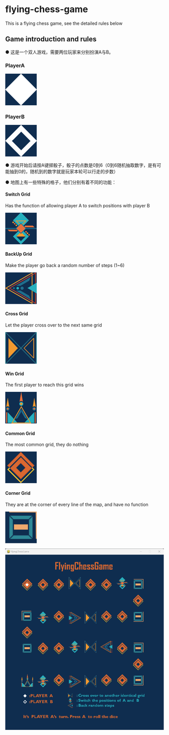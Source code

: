 # flying-chess-game
This is a flying chess game, see the detailed rules below

## **Game introduction and rules**
● 这是一个双人游戏，需要两位玩家来分别扮演A与B。  

### PlayerA ###
![image](https://github.com/cobalt-sv/flying-chess-game/blob/main/img/playerA_A.png)  
### PlayerB ###
![image](https://github.com/cobalt-sv/flying-chess-game/blob/main/img/playerB_B.png)  

● 游戏开始后请按A键掷骰子，骰子的点数是0到6（0到6随机抽取数字，是有可能抽到0的，随机到的数字就是玩家本轮可以行走的步数）  

● 地图上有一些特殊的格子，他们分别有着不同的功能：  
#### Switch Grid ####
Has the function of allowing player A to switch positions with player B  

![image](https://github.com/cobalt-sv/flying-chess-game/blob/main/img/exchangeGrid_E.png)  
#### BackUp Grid ####
Make the player go back a random number of steps (1~6)  

![image](https://github.com/cobalt-sv/flying-chess-game/blob/main/img/BackUpGrid_B.png)  
#### Cross Grid ####
Let the player cross over to the next same grid  

![image](https://github.com/cobalt-sv/flying-chess-game/blob/main/img/crossGrid_C.png)  
#### Win Grid ####
The first player to reach this grid wins  

![image](https://github.com/cobalt-sv/flying-chess-game/blob/main/img/finalGrid_F.png)  
#### Common Grid ####
The most common grid, they do nothing  

![image](https://github.com/cobalt-sv/flying-chess-game/blob/main/img/normalGrid_N.png)  
#### Corner Grid ####
They are at the corner of every line of the map, and have no function  

![image](https://github.com/cobalt-sv/flying-chess-game/blob/main/img/cornerGrid_C.png)  

![image](https://github.com/cobalt-sv/flying-chess-game/blob/main/img/img_01.png)
